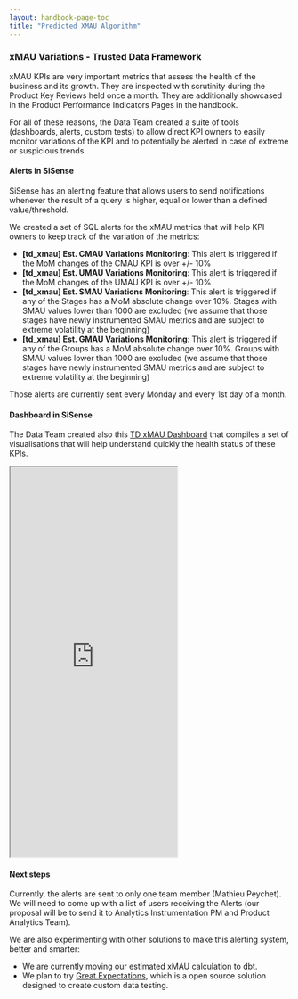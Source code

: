 ```yaml
---
layout: handbook-page-toc
title: "Predicted XMAU Algorithm"
---
```


### xMAU Variations - Trusted Data Framework

xMAU KPIs are very important metrics that assess the health of the business and its growth. They are inspected with scrutinity during the Product Key Reviews held once a month. They are additionally showcased in the Product Performance Indicators Pages in the handbook.

For all of these reasons, the Data Team created a suite of tools (dashboards, alerts, custom tests) to allow direct KPI owners to easily monitor variations of the KPI and to potentially be alerted in case of extreme or suspicious trends.

#### Alerts in SiSense

SiSense has an alerting feature that allows users to send notifications whenever the result of a query is higher, equal or lower than a defined value/threshold.

We created a set of SQL alerts for the xMAU metrics that will help KPI owners to keep track of the variation of the 
metrics:

- **[td_xmau] Est. CMAU Variations Monitoring**: This alert is triggered if the MoM changes of the CMAU KPI is over +/- 10%
- **[td_xmau] Est. UMAU Variations Monitoring**: This alert is triggered if the MoM changes of the UMAU KPI is over +/- 10%
- **[td_xmau] Est. SMAU Variations Monitoring**: This alert is triggered if any of the Stages has a MoM absolute change over 10%. Stages with SMAU values lower than 1000 are excluded (we assume that those stages have newly instrumented SMAU metrics and are subject to extreme volatility at the beginning)
- **[td_xmau] Est. GMAU Variations Monitoring**: This alert is triggered if any of the Groups has a MoM absolute change over 10%. Groups with SMAU values lower than 1000 are excluded (we assume that those stages have newly instrumented SMAU metrics and are subject to extreme volatility at the beginning)

Those alerts are currently sent every Monday and every 1st day of a month.

#### Dashboard in SiSense

The Data Team created also this [TD xMAU Dashboard](https://app.periscopedata.com/app/gitlab/813157/WIP-TD-XMAU-Variations) that compiles a set of visualisations that will help understand quickly the health status of these KPIs.

<iframe class="dashboard-embed" src="https://app.periscopedata.com/shared/e906c513-f836-4651-a3df-de7f254146f4?" height="700"> </iframe>

#### Next steps

Currently, the alerts are sent to only one team member (Mathieu Peychet). We will need to come up with a list of users receiving the Alerts (our proposal will be to send it to Analytics Instrumentation PM and Product Analytics Team). 

We are also experimenting with other solutions to make this alerting system, better and smarter:

- We are currently moving our estimated xMAU calculation to dbt.
- We plan to try [Great Expectations](https://greatexpectations.io/), which is a open source solution designed to create custom data testing.
